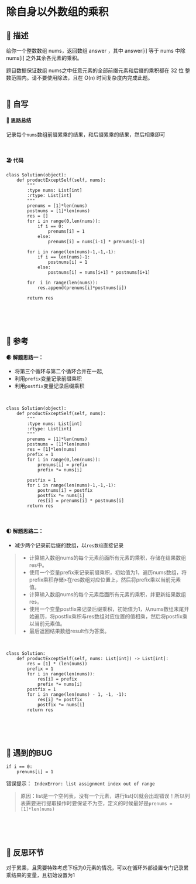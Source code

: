 # 除自身以外数组的乘积

## 🚎 描述
给你一个整数数组 nums，返回数组 answer ，其中 answer[i] 等于 nums 中除 nums[i] 之外其余各元素的乘积。

题目数据保证数组 nums之中任意元素的全部前缀元素和后缀的乘积都在  32 位 整数范围内。请不要使用除法，且在 O(n) 时间复杂度内完成此题。
<br>
<br>
 
## 🛶 自写
#### 🧱 思路总结
记录每个`nums`数组前缀累乘的结果，和后缀累乘的结果，然后相乘即可

<br>
 
#### 🏖 代码



```
class Solution(object):
    def productExceptSelf(self, nums):
        """
        :type nums: List[int]
        :rtype: List[int]
        """
        prenums = [1]*len(nums)
        postnums = [1]*len(nums)
        res = []
        for i in range(0,len(nums)):
            if i == 0:
                prenums[i] = 1
            else:
                prenums[i] = nums[i-1] * prenums[i-1]

        for i in range(len(nums)-1,-1,-1):
            if i == len(nums)-1:
                postnums[i] = 1
            else:
                postnums[i] = nums[i+1] * postnums[i+1]
         
        for  i in range(len(nums)):
            res.append(prenums[i]*postnums[i])

        return res
```

 
<br>
<br>
<br>
 
## 🛫 参考
#### 🌒 解题思路一：

- 将第三个循环与第二个循环合并在一起,
- 利用`prefix`变量记录前缀乘积
- 利用`postfix`变量记录后缀乘积

<br>

```
class Solution(object):
    def productExceptSelf(self, nums):
        """
        :type nums: List[int]
        :rtype: List[int]
        """
        prenums = [1]*len(nums)
        postnums = [1]*len(nums)
        res = [1]*len(nums)
        prefix = 1
        for i in range(0,len(nums)):
            prenums[i] = prefix
            prefix *= nums[i] 

        postfix = 1
        for i in range(len(nums)-1,-1,-1):
            postnums[i] = postfix
            postfix *= nums[i]
            res[i] = prenums[i] * postnums[i]
        return res
```

<br>
 
#### 🌓 解题思路二：

- 减少两个记录前后缀的数组，以`res数组`直接记录

>- 计算输入数组nums的每个元素前面所有元素的乘积，存储在结果数组res中。
>- 使用一个变量prefix来记录前缀乘积，初始值为1，遍历nums数组，将prefix乘积存储>在res数组对应位置上，然后将prefix乘以当前元素值。
>- 计算输入数组nums的每个元素后面所有元素的乘积，并更新结果数组res。
>- 使用一个变量postfix来记录后缀乘积，初始值为1，从nums数组末尾开始遍历，将postfix乘积与res数组对应位置的值相乘，然后将postfix乘以当前元素值。
>- 最后返回结果数组result作为答案。

<br>

```
class Solution:
    def productExceptSelf(self, nums: List[int]) -> List[int]:
        res = [1] * (len(nums))
        prefix = 1
        for i in range(len(nums)):
            res[i] = prefix
            prefix *= nums[i]
        postfix = 1
        for i in range(len(nums) - 1, -1, -1):
            res[i] *= postfix
            postfix *= nums[i]
        return res

```
 
<br>
<br>
<br>
 
 
## 🐞 遇到的BUG
```
if i == 0:
    prenums[i] = 1
```
错误提示：` IndexError: list assignment index out of range`
>原因：list是一个空列表，没有一个元素，进行list[0]就会出现错误！所以列表需要进行提取操作时要保证不为空，定义的时候最好是`prenums = [1]*len(nums)`

<br>
<br>
<br>


## 🌊 反思环节
对于累乘，且需要特殊考虑下标为0元素的情况，可以在循环外部设置专门记录累乘结果的变量，且初始设置为1


